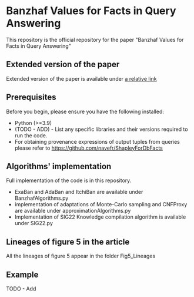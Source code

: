 # Banzhaf Values for Facts in Query Answering
This repository is the official repository for the paper "Banzhaf Values for Facts in Query Answering"

## Extended version of the paper
Extended version of the paper is available under [a relative link](Banzhaf_Values_for_Facts_in_Query_Answering.pdf)

## Prerequisites

Before you begin, please ensure you have the following installed:

- Python (>=3.9)
- (TODO - ADD) - List any specific libraries and their versions required to run the code.
- For obtaining provenance expressions of output tuples from queries please refer to https://github.com/navefr/ShapleyForDbFacts

## Algorithms' implementation

Full implementation of the code is in this repository. 
* ExaBan and AdaBan and ItchiBan are available under BanzhafAlgorithms.py
* implementation of adaptations of Monte-Carlo sampling and CNFProxy are available under approximationAlgorithms.py
* Implementation of SIG22 Knowledge compilation algorithm is available under SIG22.py

## Lineages of figure 5 in the article
All the lineages of figure 5 appear in the folder Fig5_Lineages

## Example

TODO - Add
